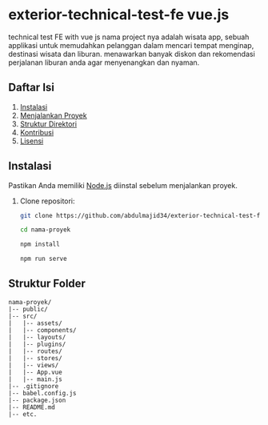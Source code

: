 # exterior-technical-test-fe vue.js

 technical test FE with vue js
 nama project nya adalah wisata app, sebuah applikasi untuk memudahkan pelanggan dalam mencari tempat menginap, destinasi wisata dan liburan.
 menawarkan banyak diskon dan rekomendasi perjalanan liburan anda agar menyenangkan dan nyaman.

## Daftar Isi

1. [Instalasi](#instalasi)
2. [Menjalankan Proyek](#menjalankan-proyek)
3. [Struktur Direktori](#struktur-direktori)
4. [Kontribusi](#kontribusi)
5. [Lisensi](#lisensi)

## Instalasi

Pastikan Anda memiliki [Node.js](https://nodejs.org/) diinstal sebelum menjalankan proyek.

1. Clone repositori:

   ```bash
   git clone https://github.com/abdulmajid34/exterior-technical-test-fe

   cd nama-proyek

   npm install

   npm run serve

## Struktur Folder
    nama-proyek/
    |-- public/
    |-- src/
    |   |-- assets/
    |   |-- components/
    |   |-- layouts/
    |   |-- plugins/
    |   |-- routes/    
    |   |-- stores/
    |   |-- views/
    |   |-- App.vue
    |   |-- main.js
    |-- .gitignore
    |-- babel.config.js
    |-- package.json
    |-- README.md
    |-- etc.  